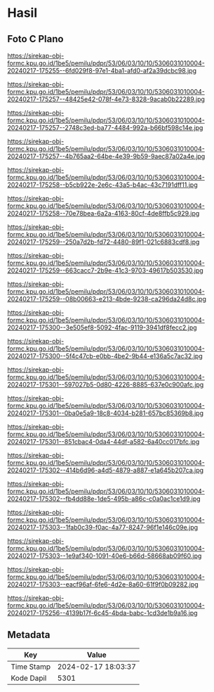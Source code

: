 # Hasil

## Foto C Plano

https://sirekap-obj-formc.kpu.go.id/1be5/pemilu/pdpr/53/06/03/10/10/5306031010004-20240217-175255--6fd029f8-97e1-4ba1-afd0-af2a39dcbc98.jpg

https://sirekap-obj-formc.kpu.go.id/1be5/pemilu/pdpr/53/06/03/10/10/5306031010004-20240217-175257--48425e42-078f-4e73-8328-9acab0b22289.jpg

https://sirekap-obj-formc.kpu.go.id/1be5/pemilu/pdpr/53/06/03/10/10/5306031010004-20240217-175257--2748c3ed-ba77-4484-992a-b66bf598c14e.jpg

https://sirekap-obj-formc.kpu.go.id/1be5/pemilu/pdpr/53/06/03/10/10/5306031010004-20240217-175257--4b765aa2-64be-4e39-9b59-9aec87a02a4e.jpg

https://sirekap-obj-formc.kpu.go.id/1be5/pemilu/pdpr/53/06/03/10/10/5306031010004-20240217-175258--b5cb922e-2e6c-43a5-b4ac-43c7191dff11.jpg

https://sirekap-obj-formc.kpu.go.id/1be5/pemilu/pdpr/53/06/03/10/10/5306031010004-20240217-175258--70e78bea-6a2a-4163-80cf-4de8ffb5c929.jpg

https://sirekap-obj-formc.kpu.go.id/1be5/pemilu/pdpr/53/06/03/10/10/5306031010004-20240217-175259--250a7d2b-fd72-4480-89f1-021c6883cdf8.jpg

https://sirekap-obj-formc.kpu.go.id/1be5/pemilu/pdpr/53/06/03/10/10/5306031010004-20240217-175259--663cacc7-2b9e-41c3-9703-49617b503530.jpg

https://sirekap-obj-formc.kpu.go.id/1be5/pemilu/pdpr/53/06/03/10/10/5306031010004-20240217-175259--08b00663-e213-4bde-9238-ca296da24d8c.jpg

https://sirekap-obj-formc.kpu.go.id/1be5/pemilu/pdpr/53/06/03/10/10/5306031010004-20240217-175300--3e505ef8-5092-4fac-9119-3941df8fecc2.jpg

https://sirekap-obj-formc.kpu.go.id/1be5/pemilu/pdpr/53/06/03/10/10/5306031010004-20240217-175300--5f4c47cb-e0bb-4be2-9b44-e136a5c7ac32.jpg

https://sirekap-obj-formc.kpu.go.id/1be5/pemilu/pdpr/53/06/03/10/10/5306031010004-20240217-175301--597027b5-0d80-4226-8885-637e0c900afc.jpg

https://sirekap-obj-formc.kpu.go.id/1be5/pemilu/pdpr/53/06/03/10/10/5306031010004-20240217-175301--0ba0e5a9-18c8-4034-b281-657bc85369b8.jpg

https://sirekap-obj-formc.kpu.go.id/1be5/pemilu/pdpr/53/06/03/10/10/5306031010004-20240217-175301--851cbac4-0da4-44df-a582-6a40cc017bfc.jpg

https://sirekap-obj-formc.kpu.go.id/1be5/pemilu/pdpr/53/06/03/10/10/5306031010004-20240217-175302--414b6d96-a4d5-4879-a887-e1a645b207ca.jpg

https://sirekap-obj-formc.kpu.go.id/1be5/pemilu/pdpr/53/06/03/10/10/5306031010004-20240217-175302--fb4dd88e-1de5-495b-a86c-c0a0ac1ce1d9.jpg

https://sirekap-obj-formc.kpu.go.id/1be5/pemilu/pdpr/53/06/03/10/10/5306031010004-20240217-175303--1fab0c39-f0ac-4a77-8247-96f1e146c09e.jpg

https://sirekap-obj-formc.kpu.go.id/1be5/pemilu/pdpr/53/06/03/10/10/5306031010004-20240217-175303--1e9af340-1091-40e6-b66d-58668ab09f60.jpg

https://sirekap-obj-formc.kpu.go.id/1be5/pemilu/pdpr/53/06/03/10/10/5306031010004-20240217-175303--eacf96af-6fe6-4d2e-8a60-61f9f0b09282.jpg

https://sirekap-obj-formc.kpu.go.id/1be5/pemilu/pdpr/53/06/03/10/10/5306031010004-20240217-175256--4139b17f-6c45-4bda-babc-1cd3de1b9a16.jpg


## Metadata

| Key        | Value               |
| ---------- | ------------------- |
| Time Stamp | 2024-02-17 18:03:37 |
| Kode Dapil | 5301                |



